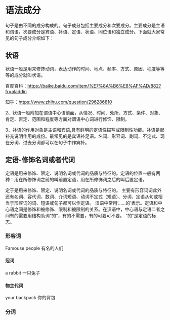# 语法成分

句子是由不同的成分构成的。句子成分包括主要成分和次要成分。主要成分是主语和谓语，次要成分是宾语、补语、定语、状语、同位语和独立成分。下面就大家常见的句子成分介绍如下：



## 状语

状语一般是用来修饰动词，表达动作的时间、地点、频率、方式、原因、程度等等等的成分就叫状语。

百度百科：https://baike.baidu.com/item/%E7%8A%B6%E8%AF%AD/882?fr=aladdin

知乎：https://www.zhihu.com/question/296286810



2、状语一般附加在谓语中心语前面，从情况、时间、处所、方式、条件、对象、肯定、否定、范围和程度等方面对谓语中心词进行修饰、限制。

3、补语的作用对象是主语和宾语,具有鲜明的定语性描写或限制性功能。补语是起补充说明作用的成份。最常见的是宾语补足语。名词、形容词、副词、不定式、现在分词、过去分词都可以在句子中作宾补。



## 定语-修饰名词或者代词

定语是用来修饰、限定、说明名词或代词的品质与特征的。定语的位置一般有两种：用在所修饰词之前的叫前置定语，用在所修饰词之后的叫后置定语。

定于是用来修饰、限定、说明名词或代词的品质与特征的。 主要有形容词词此外还有名词、容代词、数词、介词短语、动词不定式（短语）、分词、定语从句或相当于形容词的词、短语或句子都可以作定语。 汉语中常用‘……的’表示。定语和中心语之间是修饰和被修饰、限制和被限制的关系。在汉语中，中心语与定语二者之间有的需要用结构助词“的”，有的不需要，有的可要可不要。 “的”是定语的标志。

### 形容词

Famouse people 有名的人们

#### 冠词

a rabbit 一只兔子

#### 物主代词

your backpack 你的背包

### 分词



